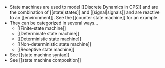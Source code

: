 * State machines are used to model [[Discrete Dynamics in CPS]] and are the combination of [[state|states]] and [[signal|signals]] and are reactive to an [[environment]]. See the [[counter state machine]] for an example.
* They can be categorized in several ways…
	* [[Finite-state machine]]
	* [[Determinate state machine]]
	* [[Deterministic state machine]]
	* [[Non-deterministic state machine]]
	* [[Receptive state machine]]
* See [[state machine syntax]]
* See [[state machine composition]]